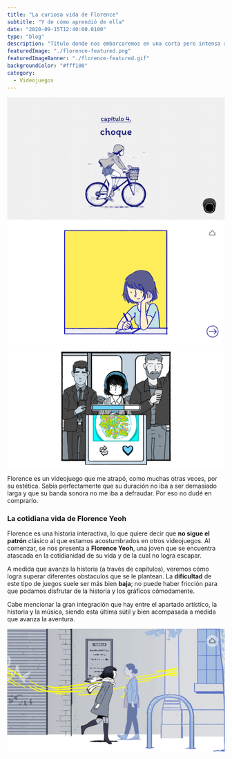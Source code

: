 ```yaml
---
title: "La curiosa vida de Florence"
subtitle: "Y de cómo aprendió de ella"
date: "2020-09-15T12:40:00.0100"
type: "blog"
description: "Título donde nos embarcaremos en una corta pero intensa aventura dentro del mundo de Florence."
featuredImage: "./florence-featured.png"
featuredImageBanner: "./florence-featured.gif"
backgroundColor: "#fff100"
category:
  - Videojuegos
---
```


<div class="gallery-post__3-columns-masonry">
  <img src="./florence-01.jpg" alt="Captura del juego" />
  <img src="./florence-02.jpg" alt="Captura del juego" />
  <img src="./florence-03.jpg" alt="Captura del juego" />
</div>

Florence es un videojuego que me atrapó, como muchas otras veces, por su estética. Sabía perfectamente que su duración no iba a ser demasiado larga y que su banda sonora no me iba a defraudar. Por eso no dudé en comprarlo.

### La cotidiana vida de Florence Yeoh

Florence es una historia interactiva, lo que quiere decir que **no sigue el patrón** clásico al que estamos acostumbrados en otros videojuegos. Al comenzar, se nos presenta a **Florence Yeoh**, una joven que se encuentra atascada en la cotidianidad de su vida y de la cual no logra escapar.

A medida que avanza la historia (a través de capítulos), veremos cómo logra superar diferentes obstaculos que se le plantean. La **dificultad** de este tipo de juegos suele ser más bien **baja**; no puede haber fricción para que podamos disfrutar de la historia y los gráficos cómodamente.

Cabe mencionar la gran integración que hay entre el apartado artístico, la historia y la música, siendo esta última sútil y bien acompasada a medida que avanza la aventura.

![Florence dejándose llevar por el sonido de la música](./florence-05.jpg)
